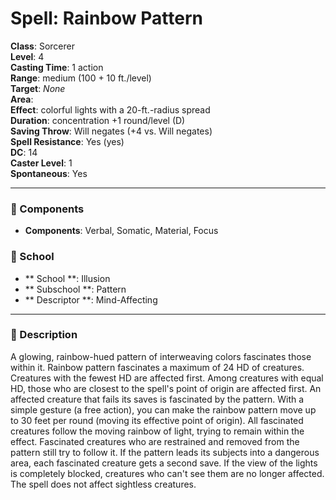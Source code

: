 
# Spell: Rainbow Pattern
**Class**: Sorcerer  
**Level**: 4  
**Casting Time**: 1 action  
**Range**: medium (100 + 10 ft./level)  
**Target**: _None_  
**Area**:   
**Effect**: colorful lights with a 20-ft.-radius spread  
**Duration**: concentration +1 round/level (D)  
**Saving Throw**: Will negates (+4 vs. Will negates)  
**Spell Resistance**: Yes (yes)  
**DC**: 14  
**Caster Level**: 1  
**Spontaneous**: Yes

---

### 🔮 Components
- **Components**: Verbal, Somatic, Material, Focus

### 🏫 School
- ** School **: Illusion
- ** Subschool **: Pattern
- ** Descriptor **: Mind-Affecting
---

### 📜 Description
A glowing, rainbow-hued pattern of interweaving colors fascinates those within it. Rainbow pattern fascinates a maximum of 24 HD of creatures. Creatures with the fewest HD are affected first. Among creatures with equal HD, those who are closest to the spell's point of origin are affected first. An affected creature that fails its saves is fascinated by the pattern. With a simple gesture (a free action), you can make the rainbow pattern move up to 30 feet per round (moving its effective point of origin). All fascinated creatures follow the moving rainbow of light, trying to remain within the effect. Fascinated creatures who are restrained and removed from the pattern still try to follow it. If the pattern leads its subjects into a dangerous area, each fascinated creature gets a second save. If the view of the lights is completely blocked, creatures who can't see them are no longer affected. The spell does not affect sightless creatures.
